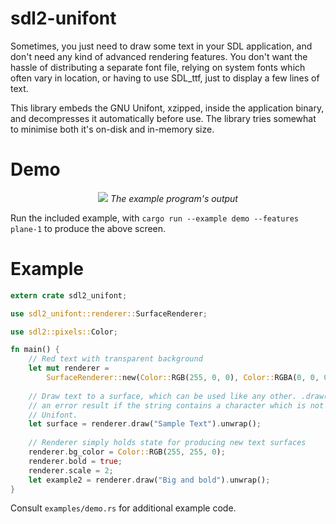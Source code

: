 # sdl2-unifont

Sometimes, you just need to draw some text in your SDL application, and don't
need any kind of advanced rendering features. You don't want the hassle of
distributing a separate font file, relying on system fonts which often vary in
location, or having to use SDL_ttf, just to display a few lines of text.

This library embeds the GNU Unifont, xzipped, inside the application binary, and
decompresses it automatically before use. The library tries somewhat to minimise
both it's on-disk and in-memory size.

# Demo

<p align=center>
  <img src="https://raw.githubusercontent.com/invlpg/sdl2-unifont/master/demo.gif">
  <i>The example program's output</i>
</p>

Run the included example, with `cargo run --example demo --features plane-1` to
produce the above screen.

# Example
```rust
extern crate sdl2_unifont;

use sdl2_unifont::renderer::SurfaceRenderer;

use sdl2::pixels::Color;

fn main() {
    // Red text with transparent background
    let mut renderer =
        SurfaceRenderer::new(Color::RGB(255, 0, 0), Color::RGBA(0, 0, 0, 0));
        
    // Draw text to a surface, which can be used like any other. .draw() returns
    // an error result if the string contains a character which is not in the
    // Unifont.
    let surface = renderer.draw("Sample Text").unwrap();
    
    // Renderer simply holds state for producing new text surfaces
    renderer.bg_color = Color::RGB(255, 255, 0);
    renderer.bold = true;
    renderer.scale = 2;
    let example2 = renderer.draw("Big and bold").unwrap();
}
```

Consult `examples/demo.rs` for additional example code.
